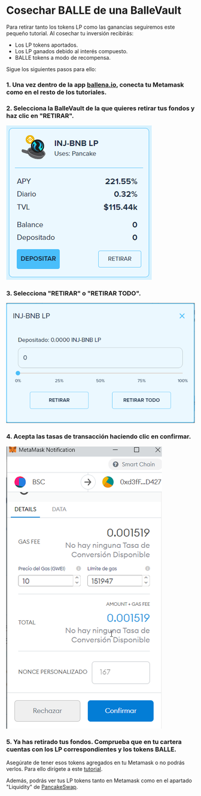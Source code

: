 # Cosechar BALLE de una BalleVault

Para retirar tanto los tokens LP como las ganancias seguiremos este pequeño tutorial. Al cosechar tu inversión recibirás:

* Los LP tokens aportados.
* Los LP ganados debido al interés compuesto.
* BALLE tokens a modo de recompensa.

Sigue los siguientes pasos para ello:



### 1. Una vez dentro de la app [ballena.io](https://app.ballena.io/), conecta tu Metamask como en el resto de los tutoriales.

### 

### 2. Selecciona la BalleVault de la que quieres retirar tus fondos y haz clic en "RETIRAR".



![](../../../../.gitbook/assets/image%20%284%29.png)



### 3. Selecciona "RETIRAR" o "RETIRAR TODO".



![](../../../../.gitbook/assets/image%20%287%29.png)



### 4. Acepta las tasas de transacción haciendo clic en confirmar.



![](../../../../.gitbook/assets/image%20%285%29.png)



### 5. Ya has retirado tus fondos. Comprueba que en tu cartera cuentas con los LP correspondientes y los tokens BALLE. 

Asegúrate de tener esos tokens agregados en tu Metamask o no podrás verlos. Para ello dirígete a este [tutorial](../metamask/como-anadir-un-token-personalizado-a-metamask.md). 

Además, podrás ver tus LP tokens tanto en Metamask como en el apartado "Liquidity" de [PancakeSwap](https://pancakeswap.finance/).



